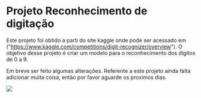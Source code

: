 # Projeto Reconhecimento de digitação

Este projeto foi obtido a parti do site kaggle onde pode ser acessado em ("https://www.kaggle.com/competitions/digit-recognizer/overview").
O objetivo desse projeto é criar um modelo para o reconhecimento dos dígitos de 0 a 9.

Em breve ser feito algumas alterações.
Referente a este projeto ainda falta adicionar muita coisa, então por favor aguarde os proximos dias.

<img src="https://github.com/natan3536/Portifolio/blob/main/Projeto%201%20-%20Reconhecimento%20de%20digitacao/output.png"/>